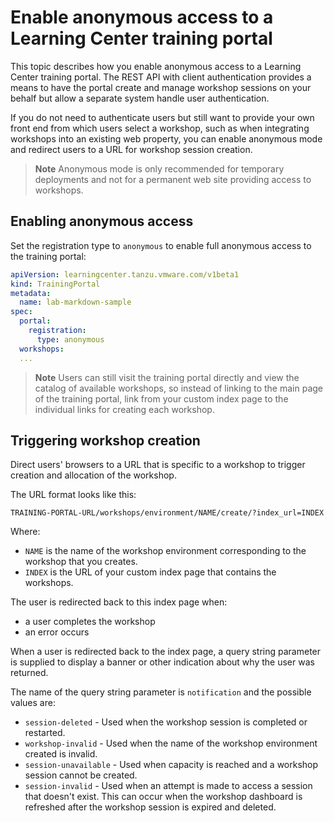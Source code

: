 # Enable anonymous access to a Learning Center training portal

This topic describes how you enable anonymous access to a Learning Center training portal.
The REST API with client authentication provides a means to have the portal create and manage workshop
sessions on your behalf but allow a separate system handle user authentication.

If you do not need to authenticate users but still want to provide your own front end from which users
select a workshop, such as when integrating workshops into an existing web property, you can enable
anonymous mode and redirect users to a URL for workshop session creation.

>**Note** Anonymous mode is only recommended for temporary deployments and not for a permanent web site providing access to workshops.

## <a id="enabling-anonymous-access"></a>Enabling anonymous access

Set the registration type to `anonymous` to enable full anonymous access to the training portal:

```yaml
apiVersion: learningcenter.tanzu.vmware.com/v1beta1
kind: TrainingPortal
metadata:
  name: lab-markdown-sample
spec:
  portal:
    registration:
      type: anonymous
  workshops:
  ...
```

>**Note** Users can still visit the training portal directly and view the catalog of available workshops, so instead of linking to the main page of the training portal, link from your custom index page to the individual links for creating each workshop.

## <a id="trigger-workshop-creation"></a>Triggering workshop creation

Direct users' browsers to a URL that is specific to a workshop to trigger creation and allocation of the workshop.

The URL format looks like this:

```console
TRAINING-PORTAL-URL/workshops/environment/NAME/create/?index_url=INDEX
```

Where:

- `NAME` is the name of the workshop environment corresponding to the workshop that you creates.
- `INDEX` is the URL of your custom index page that contains the workshops.

The user is redirected back to this index page when:

- a user completes the workshop
- an error occurs

When a user is redirected back to the index page, a query string parameter is supplied to display a banner or other indication about why the user was returned.

The name of the query string parameter is `notification` and the possible values are:

- `session-deleted` - Used when the workshop session is completed or restarted.
- `workshop-invalid` - Used when the name of the workshop environment created is invalid.
- `session-unavailable` - Used when capacity is reached and a workshop session cannot be created.
- `session-invalid` - Used when an attempt is made to access a session that doesn't exist. This can occur when the workshop dashboard is refreshed after the workshop session is expired and deleted.
